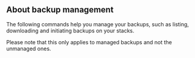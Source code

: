 

## About backup management

The following commands help you manage your backups, such as listing, downloading and initiating backups on your stacks.




Please note that this only applies to managed backups and not the unmanaged ones.




